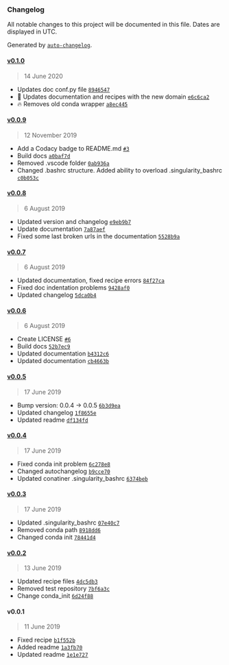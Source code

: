 ### Changelog

All notable changes to this project will be documented in this file. Dates are displayed in UTC.

Generated by [`auto-changelog`](https://github.com/CookPete/auto-changelog).

#### [v0.1.0](https://github.com/rickstaa/deep-robotics-singularity-recipes/compare/v0.0.9...v0.1.0)

> 14 June 2020

-   Updates doc conf.py file [`8946547`](https://github.com/rickstaa/deep-robotics-singularity-recipes/commit/89465470a63be6a1b4998df51373b97962d938b8)
-   :art: Updates documentation and recipes with the new domain [`e6c6ca2`](https://github.com/rickstaa/deep-robotics-singularity-recipes/commit/e6c6ca2f6ffca6de96cd9f7c5927eb2c39cc3176)
-   :fire: Removes old conda wrapper [`a8ec445`](https://github.com/rickstaa/deep-robotics-singularity-recipes/commit/a8ec445d66f87e786c311a6512ccd723407db6e7)

#### [v0.0.9](https://github.com/rickstaa/deep-robotics-singularity-recipes/compare/v0.0.8...v0.0.9)

> 12 November 2019

-   Add a Codacy badge to README.md [`#3`](https://github.com/rickstaa/deep-robotics-singularity-recipes/pull/3)
-   Build docs [`a0baf7d`](https://github.com/rickstaa/deep-robotics-singularity-recipes/commit/a0baf7dcac33bf070f135b45a9c449501ec6ff2e)
-   Removed .vscode folder [`0ab936a`](https://github.com/rickstaa/deep-robotics-singularity-recipes/commit/0ab936aae2a12d50e1b52be4508b485fb59215f3)
-   Changed .bashrc structure. Added ability to overload .singularity_bashrc [`c0b053c`](https://github.com/rickstaa/deep-robotics-singularity-recipes/commit/c0b053c2246e6b8fe68978fdf0c84ca1fc4d3cb6)

#### [v0.0.8](https://github.com/rickstaa/deep-robotics-singularity-recipes/compare/v0.0.7...v0.0.8)

> 6 August 2019

-   Updated version and changelog [`e9eb9b7`](https://github.com/rickstaa/deep-robotics-singularity-recipes/commit/e9eb9b7d48ef5dde707ff4efa5be4137dd1f9c17)
-   Update documentation [`7a87aef`](https://github.com/rickstaa/deep-robotics-singularity-recipes/commit/7a87aefb2cc38f1ad9b207ce63af6565f7685dbb)
-   Fixed some last broken urls in the documentation [`5528b9a`](https://github.com/rickstaa/deep-robotics-singularity-recipes/commit/5528b9a630a584e371a951ad8c8fd12833d13924)

#### [v0.0.7](https://github.com/rickstaa/deep-robotics-singularity-recipes/compare/v0.0.6...v0.0.7)

> 6 August 2019

-   Updated documentation, fixed recipe errors [`84f27ca`](https://github.com/rickstaa/deep-robotics-singularity-recipes/commit/84f27caa14419e66177ab91f4dd385e039935736)
-   Fixed doc indentation problems [`9428af0`](https://github.com/rickstaa/deep-robotics-singularity-recipes/commit/9428af0f4350a5aba8b3e3c05a54f7c9db2fe18a)
-   Updated changelog [`5dca0b4`](https://github.com/rickstaa/deep-robotics-singularity-recipes/commit/5dca0b4ca38026f0e869590096b20db5984adc8e)

#### [v0.0.6](https://github.com/rickstaa/deep-robotics-singularity-recipes/compare/v0.0.5...v0.0.6)

> 6 August 2019

-   Create LICENSE [`#6`](https://github.com/rickstaa/deep-robotics-singularity-recipes/pull/6)
-   Build docs [`52b7ec9`](https://github.com/rickstaa/deep-robotics-singularity-recipes/commit/52b7ec94eb5eab578abd9e75c0c5585954324f3d)
-   Updated documentation [`b4312c6`](https://github.com/rickstaa/deep-robotics-singularity-recipes/commit/b4312c6147744a66d954d672995d31bb429930ef)
-   Updated documentation [`cb4663b`](https://github.com/rickstaa/deep-robotics-singularity-recipes/commit/cb4663b7659e425d1be4140095e5bc300e3344ca)

#### [v0.0.5](https://github.com/rickstaa/deep-robotics-singularity-recipes/compare/v0.0.4...v0.0.5)

> 17 June 2019

-   Bump version: 0.0.4 → 0.0.5 [`6b3d9ea`](https://github.com/rickstaa/deep-robotics-singularity-recipes/commit/6b3d9ea064067b8ddb05ffe18170c543ab7c6e41)
-   Updated changelog [`1f8655e`](https://github.com/rickstaa/deep-robotics-singularity-recipes/commit/1f8655e41eab50a7b8bfd354b9b551ca8ba99cf8)
-   Updated readme [`df134fd`](https://github.com/rickstaa/deep-robotics-singularity-recipes/commit/df134fdd2ca3e5337a98ac404c28b2cd81ea8b46)

#### [v0.0.4](https://github.com/rickstaa/deep-robotics-singularity-recipes/compare/v0.0.3...v0.0.4)

> 17 June 2019

-   Fixed conda init problem [`6c278e8`](https://github.com/rickstaa/deep-robotics-singularity-recipes/commit/6c278e891c78472a65c0fb5f7d1fb71edb2d2729)
-   Changed autochangelog [`b9cce70`](https://github.com/rickstaa/deep-robotics-singularity-recipes/commit/b9cce70f736b1654629b330d767f462eb157ecd3)
-   Updated conatiner .singularity_bashrc [`6374beb`](https://github.com/rickstaa/deep-robotics-singularity-recipes/commit/6374beb91020b70cad0438abd8a0069e2a0536fb)

#### [v0.0.3](https://github.com/rickstaa/deep-robotics-singularity-recipes/compare/v0.0.2...v0.0.3)

> 17 June 2019

-   Updated .singularity_bashrc [`07e40c7`](https://github.com/rickstaa/deep-robotics-singularity-recipes/commit/07e40c7cff023c07a16ac5ab2d340d2f27e0566f)
-   Removed conda path [`8918dd6`](https://github.com/rickstaa/deep-robotics-singularity-recipes/commit/8918dd6c8f585a8a8003a10bb45e578615818d37)
-   Changed conda init [`78441d4`](https://github.com/rickstaa/deep-robotics-singularity-recipes/commit/78441d4f102d38d170d0ae973decfc0eefa8c6d5)

#### [v0.0.2](https://github.com/rickstaa/deep-robotics-singularity-recipes/compare/v0.0.1...v0.0.2)

> 13 June 2019

-   Updated recipe files [`4dc5db3`](https://github.com/rickstaa/deep-robotics-singularity-recipes/commit/4dc5db30fc9c2743bc8212c0ab28a76699c6afc9)
-   Removed test repository [`7bf6a3c`](https://github.com/rickstaa/deep-robotics-singularity-recipes/commit/7bf6a3cb6f2261dcc23c938f64a6fe70f450838f)
-   Change conda_init [`6d24f88`](https://github.com/rickstaa/deep-robotics-singularity-recipes/commit/6d24f880e409475e81d7f062f229ec6aa93fc9a7)

#### v0.0.1

> 11 June 2019

-   Fixed recipe [`b1f552b`](https://github.com/rickstaa/deep-robotics-singularity-recipes/commit/b1f552bc298329ef61610e14a1066cb624e467bf)
-   Added readme [`1a3fb70`](https://github.com/rickstaa/deep-robotics-singularity-recipes/commit/1a3fb70bea8a5cc04e9c5837a0e5c7039f33f2f5)
-   Updated readme [`1e1e727`](https://github.com/rickstaa/deep-robotics-singularity-recipes/commit/1e1e727196e8709f666c46c7486bd02b631c4638)
